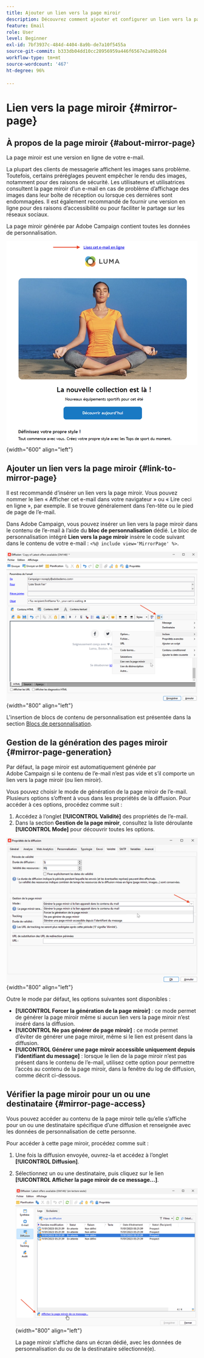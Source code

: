 ```yaml
---
title: Ajouter un lien vers la page miroir
description: Découvrez comment ajouter et configurer un lien vers la page miroir.
feature: Email
role: User
level: Beginner
exl-id: 7bf3937c-484d-4404-8a9b-de7a10f5455a
source-git-commit: b333db04dd10cc28956959a446f6567e2a89b2d4
workflow-type: tm+mt
source-wordcount: '467'
ht-degree: 96%

---
```


# Lien vers la page miroir {#mirror-page}

## À propos de la page miroir {#about-mirror-page}

La page miroir est une version en ligne de votre e-mail.

La plupart des clients de messagerie affichent les images sans problème. Toutefois, certains préréglages peuvent empêcher le rendu des images, notamment pour des raisons de sécurité. Les utilisateurs et utilisatrices consultent la page miroir d’un e-mail en cas de problème d’affichage des images dans leur boîte de réception ou lorsque ces dernières sont endommagées. Il est également recommandé de fournir une version en ligne pour des raisons d’accessibilité ou pour faciliter le partage sur les réseaux sociaux.

La page miroir générée par Adobe Campaign contient toutes les données de personnalisation.

![exemple de lien miroir](assets/mirror-page-link.png){width="600" align="left"}

## Ajouter un lien vers la page miroir {#link-to-mirror-page}

Il est recommandé d’insérer un lien vers la page miroir. Vous pouvez nommer le lien « Afficher cet e-mail dans votre navigateur » ou « Lire ceci en ligne », par exemple. Il se trouve généralement dans l’en-tête ou le pied de page de l’e-mail.

Dans Adobe Campaign, vous pouvez insérer un lien vers la page miroir dans le contenu de l’e-mail à l’aide du **bloc de personnalisation** dédié. Le bloc de personnalisation intégré **Lien vers la page miroir** insère le code suivant dans le contenu de votre e-mail : `<%@ include view='MirrorPage' %>`.

![](assets/mirror-page-insert.png){width="800" align="left"}


L&#39;insertion de blocs de contenu de personnalisation est présentée dans la section [Blocs de personnalisation](personalization-blocks.md).

## Gestion de la génération des pages miroir {#mirror-page-generation}

Par défaut, la page miroir est automatiquement générée par Adobe Campaign si le contenu de l’e-mail n’est pas vide et s’il comporte un lien vers la page miroir (ou lien miroir).

Vous pouvez choisir le mode de génération de la page miroir de l’e-mail. Plusieurs options s’offrent à vous dans les propriétés de la diffusion. Pour accéder à ces options, procédez comme suit :

1. Accédez à l’onglet **[!UICONTROL Validité]** des propriétés de l’e-mail.
1. Dans la section **Gestion de la page miroir**, consultez la liste déroulante **[!UICONTROL Mode]** pour découvrir toutes les options.

![](assets/mirror-page-generation.png){width="800" align="left"}

Outre le mode par défaut, les options suivantes sont disponibles :

* **[!UICONTROL Forcer la génération de la page miroir]** : ce mode permet de générer la page miroir même si aucun lien vers la page miroir n’est inséré dans la diffusion.
* **[!UICONTROL Ne pas générer de page miroir]** : ce mode permet d’éviter de générer une page miroir, même si le lien est présent dans la diffusion.
* **[!UICONTROL Générer une page miroir accessible uniquement depuis l’identifiant du message]** : lorsque le lien de la page miroir n’est pas présent dans le contenu de l’e-mail, utilisez cette option pour permettre l’accès au contenu de la page miroir, dans la fenêtre du log de diffusion, comme décrit ci-dessous.

## Vérifier la page miroir pour un ou une destinataire {#mirror-page-access}

Vous pouvez accéder au contenu de la page miroir telle qu’elle s’affiche pour un ou une destinataire spécifique d’une diffusion et renseignée avec les données de personnalisation de cette personne.

Pour accéder à cette page miroir, procédez comme suit :

1. Une fois la diffusion envoyée, ouvrez-la et accédez à l’onglet **[!UICONTROL Diffusion]**.

1. Sélectionnez un ou une destinataire, puis cliquez sur le lien **[!UICONTROL Afficher la page miroir de ce message...]**.

   ![](assets/mirror-page-display.png){width="800" align="left"}

   La page miroir s’affiche dans un écran dédié, avec les données de personnalisation du ou de la destinataire sélectionné(e).
